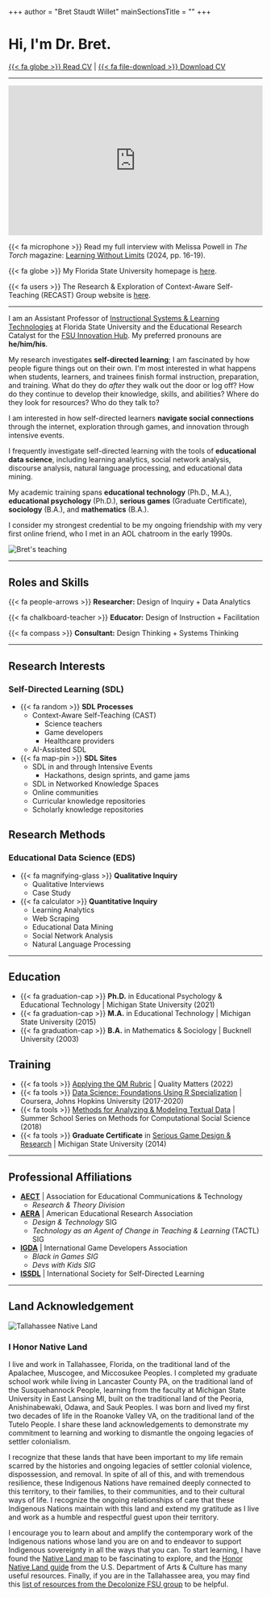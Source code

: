 +++
author = "Bret Staudt Willet"
mainSectionsTitle = ""
+++

# Hi, I'm Dr. Bret.

[{{< fa globe >}} Read CV](cv/) | 
[{{< fa file-download >}} Download CV](https://www.fsu.edu/cvdb/KSTAUDTWILLET.rtf?0=)

---

<div style="width: 100%;">
<div style="position: relative; width: 100%; overflow: hidden; padding-top: 56.25%;">
<p><iframe style="position: absolute; top: 0; left: 0; right: 0; width: 100%; height: 100%; border: none;" src="https://www.youtube.com/embed/f-tvNCCMEjU?si=cOoV1mQ2UAj_DB5A" width="560" height="315" allowfullscreen="allowfullscreen" allow="accelerometer; autoplay; clipboard-write; encrypted-media; gyroscope; picture-in-picture"></iframe></p>
</div>
</div>



{{< fa microphone >}} Read my full interview with Melissa Powell in *The Torch* magazine: [Learning Without Limits](https://issuu.com/fsu_education/docs/thetorchspring24_finaldigital) (2024, pp. 16-19).

{{< fa globe >}} My Florida State University homepage is [here](https://cehhs.fsu.edu/faculty-and-staff/dr-bret-staudt-willet).

{{< fa users >}} The Research & Exploration of Context-Aware Self-Teaching (RECAST) Group website is [here](https://recast.team/).

---

I am an Assistant Professor of [Instructional Systems & Learning Technologies](https://cehhs.fsu.edu/islt) at Florida State University and the Educational Research Catalyst for the [FSU Innovation Hub](https://www.innovation.fsu.edu/). My preferred pronouns are **he/him/his**.

My research investigates **self-directed learning**; I am fascinated by how people figure things out on their own. I'm most interested in what happens when students, learners, and trainees finish formal instruction, preparation, and training. What do they do *after* they walk out the door or log off? How do they continue to develop their knowledge, skills, and abilities? Where do they look for resources? Who do they talk to? 

I am interested in how self-directed learners **navigate social connections** through the internet, exploration through games, and innovation through intensive events.

I frequently investigate self-directed learning with the tools of **educational data science**, including learning analytics, social network analysis, discourse analysis, natural language processing, and educational data mining.

My academic training spans **educational technology** (Ph.D., M.A.), **educational psychology** (Ph.D.), **serious games** (Graduate Certificate), **sociology** (B.A.), and **mathematics** (B.A.).

I consider my strongest credential to be my ongoing friendship with my very first online friend, who I met in an AOL chatroom in the early 1990s.

![Bret's teaching](/images/bretsw-teaching.jpg)

---

## Roles and Skills

{{< fa people-arrows >}} **Researcher:** Design of Inquiry + Data Analytics

{{< fa chalkboard-teacher >}} **Educator:** Design of Instruction + Facilitation

{{< fa compass >}} **Consultant:** Design Thinking + Systems Thinking

---

## Research Interests

### Self-Directed Learning (SDL)

- {{< fa random >}} **SDL Processes**
  - Context-Aware Self-Teaching (CAST)
    - Science teachers
    - Game developers
    - Healthcare providers
  - AI-Assisted SDL
- {{< fa map-pin >}} **SDL Sites**
  - SDL in and through Intensive Events
    - Hackathons, design sprints, and game jams
  -  SDL in Networked Knowledge Spaces
    - Online communities
    - Curricular knowledge repositories
    - Scholarly knowledge repositories
  
## Research Methods

### Educational Data Science (EDS)

- {{< fa magnifying-glass >}} **Qualitative Inquiry**
  - Qualitative Interviews
  - Case Study
- {{< fa calculator >}} **Quantitative Inquiry**
  - Learning Analytics
  - Web Scraping
  - Educational Data Mining
  - Social Network Analysis
  - Natural Language Processing

---

## Education

- {{< fa graduation-cap >}} **Ph.D.** in Educational Psychology & Educational Technology | Michigan State University (2021)
- {{< fa graduation-cap >}} **M.A.** in Educational Technology | Michigan State University (2015)
- {{< fa graduation-cap >}} **B.A.** in Mathematics & Sociology | Bucknell University (2003)

## Training

- {{< fa tools >}} [Applying the QM Rubric](https://www.qualitymatters.org/professional-development/workshops/higher-ed-appqmr) | Quality Matters (2022)
- {{< fa tools >}} [Data Science: Foundations Using R Specialization](https://www.coursera.org/specializations/data-science-foundations-r) | Coursera, Johns Hopkins University (2017-2020)
- {{< fa tools >}} [Methods for Analyzing & Modeling Textual Data](http://summerschool.computationalsocialscience.eu/2018/) | Summer School Series on Methods for Computational Social Science (2018)
- {{< fa tools >}} **Graduate Certificate** in [Serious Game Design & Research](https://comartsci.msu.edu/academics/academic-departments/media-information/graduate/serious-games-graduate-certificate) | Michigan State University (2014)

---

## Professional Affiliations

- [**AECT**](https://aect.org/) | Association for Educational Communications & Technology
  - *Research & Theory Division*
- [**AERA**](https://www.aera.net/) | American Educational Research Association
  - *Design & Technology* SIG
  - *Technology as an Agent of Change in Teaching & Learning* (TACTL) SIG  
- [**IGDA**](https://igda.org/) | International Game Developers Association
  - *Black in Games SIG*
  - *Devs with Kids SIG*
- [**ISSDL**](https://www.sdlglobal.com/) | International Society for Self-Directed Learning

---

## Land Acknowledgement

![Tallahassee Native Land](/images/land.png)

### I Honor Native Land

I live and work in Tallahassee, Florida, on the traditional land of the Apalachee, Muscogee, and Miccosukee Peoples. I completed my graduate school work while living in Lancaster County PA, on the traditional land of the Susquehannock People, learning from the faculty at Michigan State University in East Lansing MI, built on the traditional land of the Peoria, Anishinabewaki, Odawa, and Sauk Peoples. I was born and lived my first two decades of life in the Roanoke Valley VA, on the traditional land of the Tutelo People. I share these land acknowledgements to demonstrate my commitment to learning and working to dismantle the ongoing legacies of settler colonialism. 

I recognize that these lands that have been important to my life remain scarred by the histories and ongoing legacies of settler colonial violence, dispossession, and removal. In spite of all of this, and with tremendous resilience, these Indigenous Nations have remained deeply connected to this territory, to their families, to their communities, and to their cultural ways of life. I recognize the ongoing relationships of care that these Indigenous Nations maintain with this land and extend my gratitude as I live and work as a humble and respectful guest upon their territory. 

I encourage you to learn about and amplify the contemporary work of the Indigenous nations whose land you are on and to endeavor to support Indigenous sovereignty in all the ways that you can. To start learning, I have found the [Native Land map](https://native-land.ca/) to be fascinating to explore, and the [Honor Native Land guide](https://usdac.us/nativeland) from the U.S. Department of Arts & Culture has many useful resources. Finally, if you are in the Tallahassee area, you may find this [list of resources from the Decolonize FSU group](https://linktr.ee/decolonizefsu) to be helpful.
